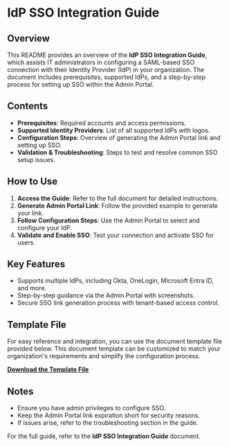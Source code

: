 # IdP SSO Integration Guide

## Overview
This README provides an overview of the **IdP SSO Integration Guide**, which assists IT administrators in configuring a SAML-based SSO connection with their Identity Provider (IdP) in your organization. The document includes prerequisites, supported IdPs, and a step-by-step process for setting up SSO within the Admin Portal.

## Contents
- **Prerequisites**: Required accounts and access permissions.
- **Supported Identity Providers**: List of all supported IdPs with logos.
- **Configuration Steps**: Overview of generating the Admin Portal link and setting up SSO.
- **Validation & Troubleshooting**: Steps to test and resolve common SSO setup issues.

## How to Use
1. **Access the Guide**: Refer to the full document for detailed instructions.
2. **Generate Admin Portal Link**: Follow the provided example to generate your link.
3. **Follow Configuration Steps**: Use the Admin Portal to select and configure your IdP.
4. **Validate and Enable SSO**: Test your connection and activate SSO for users.

## Key Features
- Supports multiple IdPs, including Okta, OneLogin, Microsoft Entra ID, and more.
- Step-by-step guidance via the Admin Portal with screenshots.
- Secure SSO link generation process with tenant-based access control.

## Template File
For easy reference and integration, you can use the document template file provided below. This document template can be customized to match your organization's requirements and simplify the configuration process.

**[Download the Template File](./enterprise-sso-doc-template.md)**

## Notes
- Ensure you have admin privileges to configure SSO.
- Keep the Admin Portal link expiration short for security reasons.
- If issues arise, refer to the troubleshooting section in the guide.

For the full guide, refer to the **IdP SSO Integration Guide** document.

